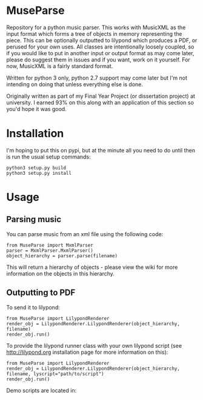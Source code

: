 # MuseParse
Repository for a python music parser. This works with MusicXML as the input format which forms a tree of objects in memory representing the piece. This can be optionally outputted to lilypond which produces a PDF, or perused for your own uses. All classes are intentionally loosely coupled, so if you would like to put in another input or output format as may come later, please do suggest them in issues and if you want, work on it yourself. For now, MusicXML is a fairly standard format. 

Written for python 3 only, python 2.7 support may come later but I'm not intending on doing that unless everything else is done.

Originally written as part of my Final Year Project (or dissertation project) at university. I earned 93% on this along with an application of this section so you'd hope it was good.

# Installation
I'm hoping to put this on pypi, but at the minute all you need to do until then is run the usual setup commands:
``` 
python3 setup.py build
python3 setup.py install
```

# Usage
## Parsing music
You can parse music from an xml file using the following code:
```
from MuseParse import MxmlParser
parser = MxmlParser.MxmlParser()
object_hierarchy = parser.parse(filename)
```
This will return a hierarchy of objects - please view the wiki for more information on the objects in this hierarchy.

## Outputting to PDF
To send it to lilypond:
```
from MuseParse import LilypondRenderer
render_obj = LilypondRenderer.LilypondRenderer(object_hierarchy, filename)
render_obj.run()
```
To provide the lilypond runner class with your own lilypond script (see http://lilypond.org installation page for more information on this):
```
from MuseParse import LilypondRenderer
render_obj = LilypondRenderer.LilypondRenderer(object_hierarchy, filename, lyscript="path/to/script")
render_obj.run()
```
Demo scripts are located in:

